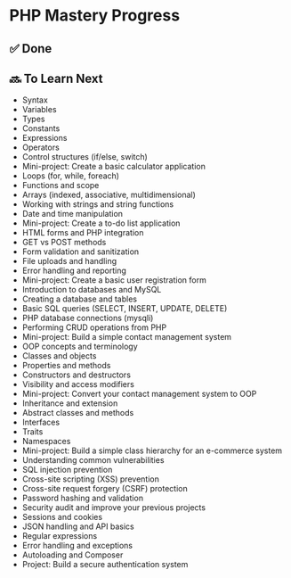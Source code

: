# PHP Mastery Progress

## ✅ Done


## 🔜 To Learn Next
- Syntax
- Variables
- Types
- Constants
- Expressions
- Operators
- Control structures (if/else, switch)
- Mini-project: Create a basic calculator application
- Loops (for, while, foreach)
- Functions and scope
- Arrays (indexed, associative, multidimensional)
- Working with strings and string functions
- Date and time manipulation
- Mini-project: Create a to-do list application
- HTML forms and PHP integration
- GET vs POST methods
- Form validation and sanitization
- File uploads and handling
- Error handling and reporting
- Mini-project: Create a basic user registration form
- Introduction to databases and MySQL
- Creating a database and tables
- Basic SQL queries (SELECT, INSERT, UPDATE, DELETE)
- PHP database connections (mysqli)
- Performing CRUD operations from PHP
- Mini-project: Build a simple contact management system
- OOP concepts and terminology
- Classes and objects
- Properties and methods
- Constructors and destructors
- Visibility and access modifiers
- Mini-project: Convert your contact management system to OOP
- Inheritance and extension
- Abstract classes and methods
- Interfaces
- Traits
- Namespaces
- Mini-project: Build a simple class hierarchy for an e-commerce system
- Understanding common vulnerabilities
- SQL injection prevention
- Cross-site scripting (XSS) prevention
- Cross-site request forgery (CSRF) protection
- Password hashing and validation
- Security audit and improve your previous projects
- Sessions and cookies
- JSON handling and API basics
- Regular expressions
- Error handling and exceptions
- Autoloading and Composer
- Project: Build a secure authentication system
